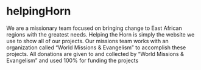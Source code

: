 # helpingHorn
We are a missionary team focused on bringing change to East African regions with the greatest needs. Helping the Horn is simply the website we use to show all of our projects. Our missions team works with an organization called “World Missions &amp; Evangelism” to accomplish these projects. All donations are given to and collected by “World Missions &amp; Evangelism” and used 100% for funding the projects
